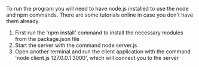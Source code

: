 To run the program you will need to have node.js installed to use the node and npm commands. There are some tutorials online in case you don't have them already.
1. First run the 'npm install' command to install the necessary modules from the package.json file
2. Start the server with the command node server.js
3. Open another terminal and run the client application with the command 'node client.js 127.0.0.1 3000', which will connect you to the server
